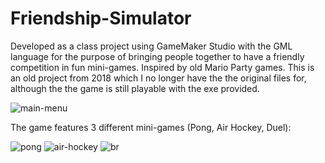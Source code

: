 # Friendship-Simulator
Developed as a class project using GameMaker Studio with the GML language for the purpose of bringing people together to have a friendly competition in fun mini-games. Inspired by old Mario Party games. This is an old project from 2018 which I no longer have the the original files for, although the the game is still playable with the exe provided.

![main-menu](https://user-images.githubusercontent.com/40510223/122521890-5a090b00-cfe3-11eb-9d82-04996793afe7.png)

The game features 3 different mini-games (Pong, Air Hockey, Duel):

![pong](https://user-images.githubusercontent.com/40510223/122521903-5e352880-cfe3-11eb-89e1-8c513c4c741b.png)
![air-hockey](https://user-images.githubusercontent.com/40510223/122521912-60978280-cfe3-11eb-9cf2-78cd9f379d16.png)
![br](https://user-images.githubusercontent.com/40510223/122521917-61301900-cfe3-11eb-95c7-1a01b5690831.png)
